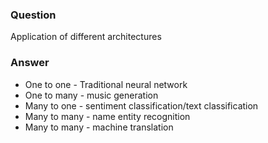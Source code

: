 ### Question
Application of different architectures

### Answer
* One to one - Traditional neural network
* One to many - music generation
* Many to one - sentiment classification/text classification
* Many to many - name entity recognition
* Many to many - machine translation

